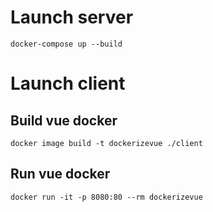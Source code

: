 # Launch server
```
docker-compose up --build
```

# Launch client

## Build vue docker
```
docker image build -t dockerizevue ./client
```

## Run vue docker
```
docker run -it -p 8080:80 --rm dockerizevue
```